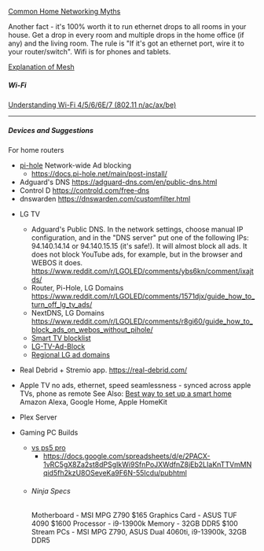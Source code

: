 
[Common Home Networking Myths](https://www.reddit.com/r/HomeNetworking/comments/1f5cb41/lets_debunk_some_common_home_networking_myths_to/)

Another fact - it's 100% worth it to run ethernet drops to all rooms in your house. Get a drop in every room and multiple drops in the home office (if any) and the living room.
The rule is "If it's got an ethernet port, wire it to your router/switch".
Wifi is for phones and tablets.

[Explanation of Mesh](https://www.reddit.com/r/HomeNetworking/comments/1f5cb41/comment/lkryzj9/?utm_source=share&utm_medium=web3x&utm_name=web3xcss&utm_term=1&utm_content=share_button)

##### Wi-Fi
[Understanding Wi-Fi 4/5/6/6E/7 (802.11 n/ac/ax/be)](https://www.wiisfi.com/)

---
##### Devices and Suggestions

For home routers

- [pi-hole](https://pi-hole.net/) Network-wide Ad blocking
	- https://docs.pi-hole.net/main/post-install/
- Adguard's DNS https://adguard-dns.com/en/public-dns.html
- Control D https://controld.com/free-dns
- dnswarden https://dnswarden.com/customfilter.html

* LG  TV
	* Adguard's Public DNS. In the network settings, choose manual IP configuration, and in the "DNS server" put one of the following IPs: 94.140.14.14 or 94.140.15.15 (it's safe!). It will almost block all ads. It does not block YouTube ads, for example, but in the browser and WEBOS it does. https://www.reddit.com/r/LGOLED/comments/ybs6kn/comment/ixajtds/
	* Router, Pi-Hole, LG Domains https://www.reddit.com/r/LGOLED/comments/1571djx/guide_how_to_turn_off_lg_tv_ads/
	- NextDNS, LG Domains https://www.reddit.com/r/LGOLED/comments/r8gi60/guide_how_to_block_ads_on_webos_without_pihole/
	- [Smart TV blocklist](https://raw.githubusercontent.com/Perflyst/PiHoleBlocklist/master/SmartTV.txt)
	- [LG-TV-Ad-Block](https://github.com/TheShawnMiranda/LG-TV-Ad-Block/blob/master/list)
	- [Regional LG ad domains](https://perflyst.github.io/PiHoleBlocklist/regex.list)

* Real Debrid + Stremio app.
	https://real-debrid.com/

* Apple TV 
	no ads, ethernet, speed
	seamlessness - synced across apple TVs, phone as remote
See Also: [Best way to set up a smart home](https://techinsightspot.com/best-way-to-set-up-a-smart-home/?utm_source=fing&utm_medium=email&utm_campaign=fing_htd_newsletter)
	Amazon Alexa, Google Home, Apple HomeKit

* Plex Server

* Gaming PC Builds
	* [vs ps5 pro](https://www.reddit.com/r/gaming/comments/1fe4w8h/the_ps5_pro_is_such_a_scam_in_eu_that_you_can_buy/)
		* https://docs.google.com/spreadsheets/d/e/2PACX-1vRC5gX8Za2st8dPSgIkWi9SfnPoJXWdfnZ8jEb2LIaKnTTVmMNqid5fh2kzU8OSeveKa9F6N-55Icdu/pubhtml
	* ###### Ninja Specs
		Motherboard - MSI MPG Z790 $165 
		Graphics Card - ASUS TUF 4090 $1600
		Processor - i9-13900k
		Memory - 32GB DDR5 $100 
		Stream PCs - MSI MPG Z790, ASUS Dual 4060ti, i9-13900k, 32GB DDR5

